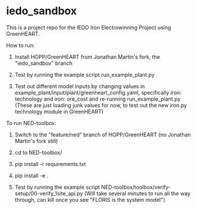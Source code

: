 # iedo_sandbox

This is a project repo for the IEDO Iron Electrowinning Project using GreenHEART.

How to run:

1. Install HOPP/GreenHEART from Jonathan Martin's fork, the "iedo_sandbox" branch

2. Test by running the example script run_example_plant.py

3. Test out different model inputs by changing values in example_plant/input/plant/greenheart_config.yaml,
    specifically iron: technology and iron: ore_cost and re-running run_example_plant.py
    (These are just loading junk values for now, to test out the new iron.py technology module in GreenHEART)

To run NED-toolbox:

1. Switch to the "feature/ned" branch of HOPP/GreenHEART (no Jonathan Martin's fork still)

2. cd to NED-toolbox/

3. pip install -r requirements.txt

4. pip install -e .

5. Test by running the example script NED-toolbox/toolbox/verify-setup/00-verify_1site_api.py
    (Will take several minutes to run all the way through, can kill once you see "FLORIS is the system model")